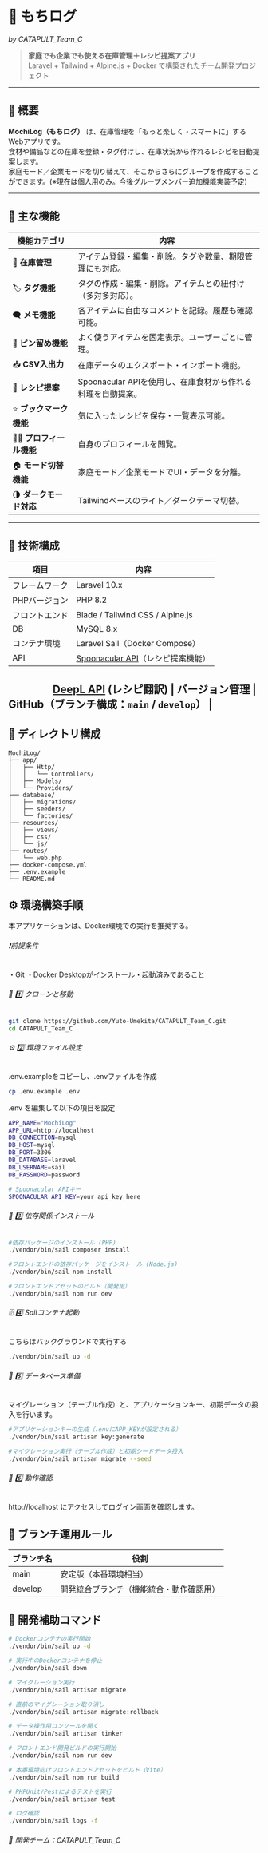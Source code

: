 # 🥛 もちログ  
*by CATAPULT_Team_C*

> **家庭でも企業でも使える在庫管理＋レシピ提案アプリ**  
> Laravel + Tailwind + Alpine.js + Docker で構築されたチーム開発プロジェクト

---

## 📘 概要

**MochiLog（もちログ）** は、在庫管理を「もっと楽しく・スマートに」するWebアプリです。  
食材や備品などの在庫を登録・タグ付けし、在庫状況から作れるレシピを自動提案します。  
家庭モード／企業モードを切り替えて、そこからさらにグループを作成することができます。(※現在は個人用のみ。今後グループメンバー追加機能実装予定)

---

## 🚀 主な機能

| 機能カテゴリ | 内容 |
|---------------|------|
| 🧾 **在庫管理** | アイテム登録・編集・削除。タグや数量、期限管理にも対応。 |
| 🏷️ **タグ機能** | タグの作成・編集・削除。アイテムとの紐付け（多対多対応）。 |
| 🗨️ **メモ機能** | 各アイテムに自由なコメントを記録。履歴も確認可能。 |
| 📌 **ピン留め機能** | よく使うアイテムを固定表示。ユーザーごとに管理。 |
| 📥 **CSV入出力** | 在庫データのエクスポート・インポート機能。 |
| 🍳 **レシピ提案** | Spoonacular APIを使用し、在庫食材から作れる料理を自動提案。 |
| ⭐ **ブックマーク機能** | 気に入ったレシピを保存・一覧表示可能。 |
| 🧑‍💼 **プロフィール機能** | 自身のプロフィールを閲覧。 |
| 🏠 **モード切替機能** | 家庭モード／企業モードでUI・データを分離。 |
| 🌗 **ダークモード対応** | Tailwindベースのライト／ダークテーマ切替。 |

---

## 🧩 技術構成

| 項目 | 内容 |
|------|------|
| フレームワーク | Laravel 10.x |
| PHPバージョン | PHP 8.2 |
| フロントエンド | Blade / Tailwind CSS / Alpine.js |
| DB | MySQL 8.x |
| コンテナ環境 | Laravel Sail（Docker Compose） |
| API | [Spoonacular API](https://spoonacular.com/food-api)（レシピ提案機能） |
　　　　 [DeepL API](https://www.deepl.com/ja/translator) (レシピ翻訳)
| バージョン管理 | GitHub（ブランチ構成：`main` / `develop`） |
---

## 🧱 ディレクトリ構成

```plaintext
MochiLog/
├── app/
│   ├── Http/
│   │   └── Controllers/
│   ├── Models/
│   └── Providers/
├── database/
│   ├── migrations/
│   ├── seeders/
│   └── factories/
├── resources/
│   ├── views/
│   ├── css/
│   └── js/
├── routes/
│   └── web.php
├── docker-compose.yml
├── .env.example
└── README.md
```

## ⚙️ 環境構築手順
本アプリケーションは、Docker環境での実行を推奨する。
###### ❗前提条件
・Git
・Docker Desktopがインストール・起動済みであること

###### 🐳 1️⃣ クローンと移動
```bash
git clone https://github.com/Yuto-Umekita/CATAPULT_Team_C.git
cd CATAPULT_Team_C
```

###### ⚙️ 2️⃣ 環境ファイル設定
.env.exampleをコピーし、.envファイルを作成
``` bash
cp .env.example .env
```
.env を編集して以下の項目を設定
```bash
APP_NAME="MochiLog"
APP_URL=http://localhost
DB_CONNECTION=mysql
DB_HOST=mysql
DB_PORT=3306
DB_DATABASE=laravel
DB_USERNAME=sail
DB_PASSWORD=password

# Spoonacular APIキー
SPOONACULAR_API_KEY=your_api_key_here
```

###### 🧰 3️⃣ 依存関係インストール
```bash
#依存パッケージのインストール (PHP)
./vendor/bin/sail composer install 

#フロントエンドの依存パッケージをインストール (Node.js)
./vendor/bin/sail npm install

#フロントエンドアセットのビルド（開発用）
./vendor/bin/sail npm run dev
```

###### 🗄️ 4️⃣ Sailコンテナ起動
こちらはバックグラウンドで実行する
```bash
./vendor/bin/sail up -d
```

###### 🧩 5️⃣ データベース準備
マイグレーション（テーブル作成）と、アプリケーションキー、初期データの投入を行います。

```bash
#アプリケーションキーの生成（.envにAPP_KEYが設定される）
./vendor/bin/sail artisan key:generate

#マイグレーション実行（テーブル作成）と初期シードデータ投入
./vendor/bin/sail artisan migrate --seed
```

###### 🧭 6️⃣ 動作確認

http://localhost
 にアクセスしてログイン画面を確認します。

## 🌿 ブランチ運用ルール
| ブランチ名 | 役割 |
|------|------|
| main | 安定版（本番環境相当） |
| develop | 開発統合ブランチ（機能統合・動作確認用） |

## 🧪 開発補助コマンド

```bash
# Dockerコンテナの実行開始
./vendor/bin/sail up -d

# 実行中のDockerコンテナを停止
./vendor/bin/sail down

# マイグレーション実行
./vendor/bin/sail artisan migrate

# 直前のマイグレーション取り消し
./vendor/bin/sail artisan migrate:rollback

# データ操作用コンソールを開く
./vendor/bin/sail artisan tinker

# フロントエンド開発ビルドの実行開始
./vendor/bin/sail npm run dev

# 本番環境向けフロントエンドアセットをビルド（Vite）
./vendor/bin/sail npm run build

# PHPUnit/Pestによるテストを実行
./vendor/bin/sail artisan test

# ログ確認
./vendor/bin/sail logs -f
```

###### 👥 開発チーム：CATAPULT_Team_C
